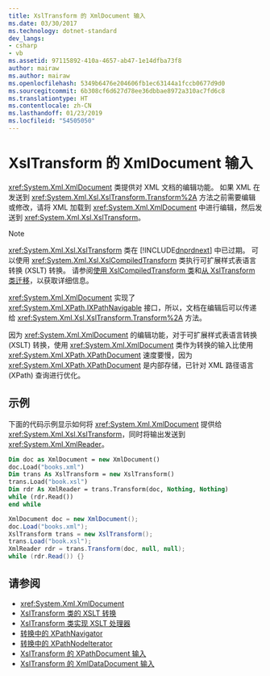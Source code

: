 ```yaml
---
title: XslTransform 的 XmlDocument 输入
ms.date: 03/30/2017
ms.technology: dotnet-standard
dev_langs:
- csharp
- vb
ms.assetid: 97115892-410a-4657-ab47-1e14dfba73f8
author: mairaw
ms.author: mairaw
ms.openlocfilehash: 5349b6476e204606fb1ec63144a1fccb0677d9d0
ms.sourcegitcommit: 6b308cf6d627d78ee36dbbae8972a310ac7fd6c8
ms.translationtype: HT
ms.contentlocale: zh-CN
ms.lasthandoff: 01/23/2019
ms.locfileid: "54505050"
---
```

# <a name="xmldocument-input-to-xsltransform"></a>XslTransform 的 XmlDocument 输入
<xref:System.Xml.XmlDocument> 类提供对 XML 文档的编辑功能。 如果 XML 在发送到 <xref:System.Xml.Xsl.XslTransform.Transform%2A> 方法之前需要编辑或修改，请将 XML 加载到 <xref:System.Xml.XmlDocument> 中进行编辑，然后发送到 <xref:System.Xml.Xsl.XslTransform>。  
  
> [!NOTE]
>  <xref:System.Xml.Xsl.XslTransform> 类在 [!INCLUDE[dnprdnext](../../../../includes/dnprdnext-md.md)] 中已过期。 可以使用 <xref:System.Xml.Xsl.XslCompiledTransform> 类执行可扩展样式表语言转换 (XSLT) 转换。 请参阅[使用 XslCompiledTransform 类](../../../../docs/standard/data/xml/using-the-xslcompiledtransform-class.md)和[从 XslTransform 类迁移](../../../../docs/standard/data/xml/migrating-from-the-xsltransform-class.md)，以获取详细信息。  
  
 <xref:System.Xml.XmlDocument> 实现了 <xref:System.Xml.XPath.IXPathNavigable> 接口，所以，文档在编辑后可以传递给 <xref:System.Xml.Xsl.XslTransform.Transform%2A> 方法。  
  
 因为 <xref:System.Xml.XmlDocument> 的编辑功能，对于可扩展样式表语言转换 (XSLT) 转换，使用 <xref:System.Xml.XmlDocument> 类作为转换的输入比使用 <xref:System.Xml.XPath.XPathDocument> 速度要慢，因为 <xref:System.Xml.XPath.XPathDocument> 是内部存储，已针对 XML 路径语言 (XPath) 查询进行优化。  
  
## <a name="example"></a>示例  
 下面的代码示例显示如何将 <xref:System.Xml.XmlDocument> 提供给 <xref:System.Xml.Xsl.XslTransform>，同时将输出发送到 <xref:System.Xml.XmlReader>。  
  
```vb  
Dim doc as XmlDocument = new XmlDocument()  
doc.Load("books.xml")  
Dim trans As XslTransform = new XslTransform()  
trans.Load("book.xsl")  
Dim rdr As XmlReader = trans.Transform(doc, Nothing, Nothing)  
while (rdr.Read())  
end while  
```  
  
```csharp  
XmlDocument doc = new XmlDocument();  
doc.Load("books.xml");  
XslTransform trans = new XslTransform();  
trans.Load("book.xsl");  
XmlReader rdr = trans.Transform(doc, null, null);  
while (rdr.Read()) {}  
```  
  
## <a name="see-also"></a>请参阅

- <xref:System.Xml.XmlDocument>
- [XslTransform 类的 XSLT 转换](../../../../docs/standard/data/xml/xslt-transformations-with-the-xsltransform-class.md)
- [XslTransform 类实现 XSLT 处理器](../../../../docs/standard/data/xml/xsltransform-class-implements-the-xslt-processor.md)
- [转换中的 XPathNavigator](../../../../docs/standard/data/xml/xpathnavigator-in-transformations.md)
- [转换中的 XPathNodeIterator](../../../../docs/standard/data/xml/xpathnodeiterator-in-transformations.md)
- [XslTransform 的 XPathDocument 输入](../../../../docs/standard/data/xml/xpathdocument-input-to-xsltransform.md)
- [XslTransform 的 XmlDataDocument 输入](../../../../docs/standard/data/xml/xmldatadocument-input-to-xsltransform.md)
